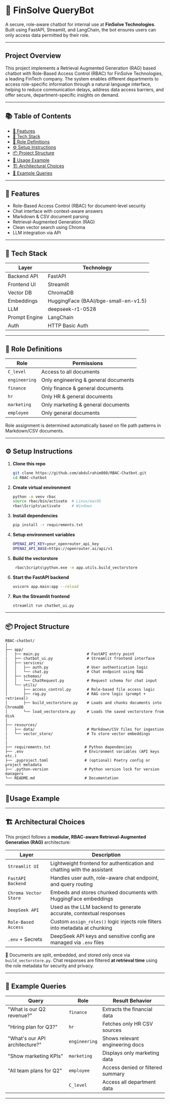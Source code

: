 # 🤖 FinSolve QueryBot

A secure, role-aware chatbot for internal use at **FinSolve Technologies**. Built using FastAPI, Streamlit, and LangChain, the bot ensures users can only access data permitted by their role.

---

## Project Overview

This project implements a Retrieval Augmented Generation (RAG) based chatbot with Role-Based Access Control (RBAC) for FinSolve Technologies, a leading FinTech company. The system enables different departments to access role-specific information through a natural language interface, helping to reduce communication delays, address data access barriers, and offer secure, department-specific insights on demand.

---

## 📚 Table of Contents

- [🚀 Features](#-features)
- [🧠 Tech Stack](#-tech-stack)
- [🔐 Role Definitions](#-role-definitions)
- [⚙️ Setup Instructions](#️-setup-instructions)
- [📦 Project Structure](#-project-structure)
- [💬 Usage Example](#usage-example)
- [🏗️ Architectural Choices](#architectural-choices)
- [📄 Example Queries](#-example-queries)

---

## 🚀 Features

- Role-Based Access Control (RBAC) for document-level security
- Chat interface with context-aware answers
- Markdown & CSV document parsing
- Retrieval-Augmented Generation (RAG)
- Clean vector search using Chroma
- LLM integration via APi

---

## 🧠 Tech Stack

| Layer          | Technology         |
|----------------|--------------------|
| Backend API    | FastAPI            |
| Frontend UI    | Streamlit          |
| Vector DB      | ChromaDB           |
| Embeddings     | HuggingFace (BAAI/bge-small-en-v1.5) |
| LLM            | deepseek-r1-0528   |
| Prompt Engine  | LangChain          |
| Auth           | HTTP Basic Auth    |

---

## 🔐 Role Definitions

| Role       | Permissions                                  |
|------------|----------------------------------------------|
| `C_level`  | Access to all documents                      |
| `engineering` | Only engineering & general documents      |
| `finance`  | Only finance & general documents             |
| `hr`       | Only HR & general documents                  |
| `marketing`| Only marketing & general documents           |
| `employee` | Only general documents                       |

Role assignment is determined automatically based on file path patterns in Markdown/CSV documents.

---

## ⚙️ Setup Instructions

1. **Clone this repo**
   ```bash
   git clone https://github.com/abdulrahim860/RBAC-Chatbot.git
   cd RBAC-chatbot

2. **Create virtual environment**
   ```bash
   python -m venv rbac
   source rbac/bin/activate  # Linux/macOS
   rbac\Scripts\activate     # Windows

3. **Install dependencies**
   ```bash
   pip install -r requirements.txt

4. **Setup environment variables**
   ```bash
   OPENAI_API_KEY=your_openrouter_api_key
   OPENAI_API_BASE=https://openrouter.ai/api/v1

5. **Build the vectorstore**
   ```bash
    rbac\Scripts\python.exe -m app.utils.build_vectorstore

6. **Start the FastAPI backend**
   ```bash
   uvicorn app.main:app --reload

7. **Run the Streamlit frontend**
   ```bash
   streamlit run chatbot_ui.py

---

## 📦 Project Structure
```
RBAC-chatbot/
│
├── app/
│   ├── main.py                     # FastAPI entry point
|   ├── chatbot_ui.py               # Streamlit frontend interface
│   ├── services/
│   │   ├── auth.py                 # User authentication logic
│   │   └── chat.py                 # Chat endpoint using RAG
│   ├── schemas/
│   │   └── ChatRequest.py          # Request schema for chat input
│   └── utils/
│       ├── access_control.py       # Role-based file access logic
│       ├── rag.py                  # RAG core logic (prompt + retrieval)
│       ├── build_vectorstore.py    # Loads and chunks documents into ChromaDB
│       └── load_vectorstore.py     # Loads the saved vectorstore from disk
│
├── resources/
│   ├── data/                       # Markdown/CSV files for ingestion
|   └── vector_store/               # To store vector embeddings   
│
|
├── requirements.txt               # Python dependencies
├── .env                           # Environment variables (API keys etc.)
├── .pyproject.toml                # (optional) Poetry config or project metadata
├── .python-version                # Python version lock for version managers
└── README.md                      # Documentation
```
---

## 💬Usage Example


---

## 🏗️ Architectural Choices

This project follows a **modular, RBAC-aware Retrieval-Augmented Generation (RAG)** architecture:

| Layer                 | Description                                                                 |
|----------------------|-----------------------------------------------------------------------------|
| `Streamlit UI`        | Lightweight frontend for authentication and chatting with the assistant    |
| `FastAPI Backend`     | Handles user auth, role-aware chat endpoint, and query routing             |
| `Chroma Vector Store` | Embeds and stores chunked documents with HuggingFace embeddings            |
| `DeepSeek API`        | Used as the LLM backend to generate accurate, contextual responses         |
| `Role-Based Access`   | Custom `assign_roles()` logic injects role filters into metadata at chunking |
| `.env` + Secrets      | DeepSeek API keys and sensitive config are managed via `.env` files        |

📁 Documents are split, embedded, and stored only once via `build_vectorstore.py`. Chat responses are filtered **at retrieval time** using the role metadata for security and privacy.

---

## 📄 Example Queries
| Query                          | Role          | Result Behavior                      |
| ------------------------------ | ------------- | ------------------------------------ |
| "What is our Q2 revenue?"      | `finance`     | Extracts the financial data          |
| "Hiring plan for Q3?"          | `hr`          | Fetches only HR CSV sources          |
| "What's our API architecture?" | `engineering` | Shows relevant engineering docs      |
| "Show marketing KPIs"          | `marketing`   | Displays only marketing data         |
| "All team plans for Q2"        | `employee`    | Access denied or filtered summary    |
|                                | `C_level`     | Access all department data           |

---
